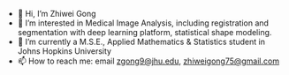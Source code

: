 - 👋 Hi, I’m Zhiwei Gong
- 👀 I’m interested in Medical Image Analysis, including registration and segmentation with deep learning platform, statistical shape modeling.
- 🌱 I’m currently a M.S.E., Applied Mathematics & Statistics student in Johns Hopkins University
- 📫 How to reach me: email zgong9@jhu.edu, zhiweigong75@gmail.com

<!---
zhiweigong75/zhiweigong75 is a ✨ special ✨ repository because its `README.md` (this file) appears on your GitHub profile.
You can click the Preview link to take a look at your changes.
--->
